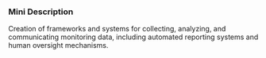 ### Mini Description

Creation of frameworks and systems for collecting, analyzing, and communicating monitoring data, including automated reporting systems and human oversight mechanisms.
